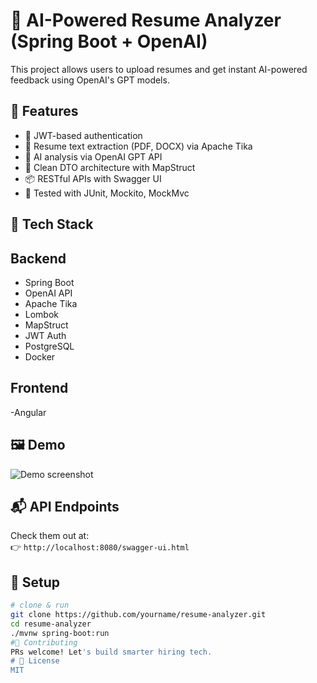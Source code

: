 # 🎯 AI-Powered Resume Analyzer (Spring Boot + OpenAI)

This project allows users to upload resumes and get instant AI-powered feedback using OpenAI's GPT models.

## 🚀 Features
- 🔐 JWT-based authentication
- 📄 Resume text extraction (PDF, DOCX) via Apache Tika
- 🤖 AI analysis via OpenAI GPT API
- 🧾 Clean DTO architecture with MapStruct
- 📦 RESTful APIs with Swagger UI
- 🧪 Tested with JUnit, Mockito, MockMvc

## 🧰 Tech Stack
## Backend
- Spring Boot
- OpenAI API
- Apache Tika
- Lombok
- MapStruct
- JWT Auth
- PostgreSQL
- Docker
## Frontend
-Angular
## 🖼️ Demo
![Demo screenshot](screenshots/demo.png)

## 📬 API Endpoints
Check them out at:  
👉 `http://localhost:8080/swagger-ui.html`

## 🔧 Setup

```bash
# clone & run
git clone https://github.com/yourname/resume-analyzer.git
cd resume-analyzer
./mvnw spring-boot:run
#🤝 Contributing
PRs welcome! Let's build smarter hiring tech.
# 📄 License
MIT